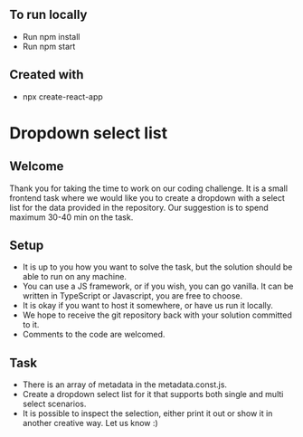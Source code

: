 ## To run locally 

- Run npm install
- Run npm start

## Created with 
- npx create-react-app

# Dropdown select list

## Welcome

Thank you for taking the time to work on our coding challenge. It is a small frontend task where we would like
you to create a dropdown with a select list for the data provided in the repository.
Our suggestion is to spend maximum 30-40 min on the task.

## Setup

- It is up to you how you want to solve the task, but the solution should be able to run on any machine.
- You can use a JS framework, or if you wish, you can go vanilla. It can be written in TypeScript or Javascript, you are free to choose.
- It is okay if you want to host it somewhere, or have us run it locally.
- We hope to receive the git repository back with your solution committed to it.
- Comments to the code are welcomed.

## Task

- There is an array of metadata in the metadata.const.js.
- Create a dropdown select list for it that supports both single and multi select scenarios.
- It is possible to inspect the selection, either print it out or show it in another creative way. Let us know :)